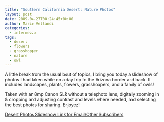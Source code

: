 ```yaml
---
title: "Southern California Desert: Nature Photos"
layout: post
date: 2009-04-27T00:24:45+00:00
author: Mario Vellandi
categories:
  - intermezzo
tags:
  - desert
  - flowers
  - grasshopper
  - nature
  - owl
---
```

A little break from the usual bout of topics, I bring you today a slideshow of photos I had taken while on a day trip to the Arizona border and back. It includes landscapes, plants, flowers, grasshoppers, and a family of owls!

Taken with an 8mp Canon SLR without a telephoto lens, digitally zooming in & cropping and adjusting contrast and levels where needed, and selecting the best photos for sharing. Enjoyez!

[Desert Photos Slideshow Link for Email/Other Subscribers](http://www.flickr.com/photos/mvellandi/sets/72157617103158201/show/)
